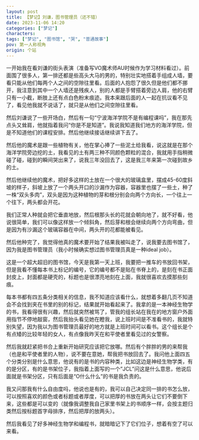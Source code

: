 ```yaml
---
layout: post
title: 【梦记】刘谦，图书管理员（还不错）
date: 2023-11-06 14:20
categories: ["梦记"]
characters: 
tags: ["梦记", "图书馆", "哭", "普通故事"]
pov: 第一人称视角
origin: 个站
---
```


一开始我在看刘谦的街头表演（准备写VO魔术师AU时候作为学习材料看过）。前面围了很多人，第一排还都是些高头大马的男的，特别壮实地搭着手组成人墙，要看只能从他们每两个人之间的空隙往里看。后面的人抱怨了很久但是他们都不挪开，我注意到其中一个人墙还是残疾人，别的人都是手臂搭着旁边人肩，他的右臂只有一小截，断肢上还有点白色粉末痕迹。我本来跟后面的人一起在抗议看不见了，看见他我就不说话了，就只是从他们之间空隙往里看。

然后刘谦说了一些开场白，然后有一句“宁波海洋学院不是有编程课吗”，我在那先点头又耸肩，他就指着我问“你是不是知道”。我说我知道我们地方的海洋学院，但是不知道他们的课程安排。然后他继续接话继续讲下去了。

然后他的魔术是跟一些植物有关，他在掌心捧了一些泥土给我看，说这就是在那个海洋学院旁边挖的土，我看见的土有两三种不同颜色颗粒的混合，我就用手指稍微碰了碰，碰到的瞬间哭出来了，说我三年没回去了，这是我三年来第一次碰到故乡的土。

然后他继续他的魔术，把好多这样的土放在一个很大的玻璃盒里，摆成45-60度斜坡的样子，斜坡上放了一个两头开口的沙漏作为容器，容器里也摆了一些土，种了一株“双头多肉”，双头是因为这种植物的芽和根分别会向两个方向长，一个往上一个往下，两头都会开花。

我们正常人种就会把它垂直地放，然后根那头长的花就会朝向地了，就不好看，他说很简单，我们可以像这样放一个倾斜角，然后芽和根会继续向两个方向弯曲，但是因为有沙漏这个玻璃容器在中间，两头开的花都能被看见。

然后他种完了，我觉得他真的魔术要开始了结果我被叫走了，说我要去图书馆了，因为我是图书管理员（我小时候确实想过图书管理员真是一种ideal job）。

这是一个超大超旧的图书馆，今天是我第一天上班，我要把一推车的书放回书架，但是我看不懂每本书上标记的编号，它的编号都不是贴在书脊上的，是刻在书正面封皮上，封面都是硬壳的，标题也是很漂亮地刻在上面，我就很喜欢去摸那些刻痕。

每本书都有四五条分类相关的信息，我不知道应该看什么，就想着多翻几页不知道会不会找到夹在书里的别的标记，结果就开始看起来了。我拿的是一本神经生物学的书，我看得很有兴趣，然后就突然被骂了，管我的组长站在我在的地方窗户外面用指节不停地敲窗，然后我抬头看见她在瞪我，说上班时间是不准看书的，我就特别失望，因为我以为图书管理员最好的地方就是上班时间可以看书。这个组长是个有点矮的比较年轻的女人，有点像我昨天在和平使者里看见过的女警察。

然后我就赶紧把书合上重新开始研究应该把它放哪。然后有个胖胖的男的来帮我（也是和平使者里的人物），说不要在意她，帮我把书放回去了。我问他上面四五个分类分别是什么意思，他说有的是书的内容种类，比如这边是神经生物学类，有的是分区，有的是书架位子，我指着上面写的一个”JCL”问这是什么意思，他说后面就是书架分区，只有后面是“O什么什么”的书是我负责的。

我又问那我有什么自由度吗，他说也是有的，我可以自己决定同一排的书怎么放，可以按照喜欢的颜色或者标题或者厚度，可以把厚的书放在两头让它们不要倒下来，这些都是可以变的（就像我调整我自己家里书架上的书顺序一样，会按主题归类然后按标题首字母排序，然后把厚的放两头）。

然后我看见了好多神经生物学和编程书，就暗暗记下了它们位子，想着有空了可以来看。
